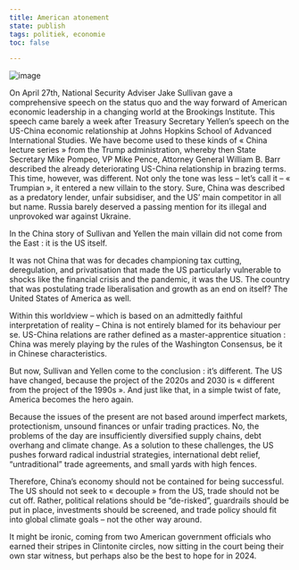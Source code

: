 ```yaml
---
title: American atonement
state: publish
tags: politiek, economie
toc: false

---
```

![image](https://user-images.githubusercontent.com/84398782/235358779-fe24f1a0-829e-44d6-a31f-9fc5639c7219.png)

 
On April 27th, National Security Adviser Jake Sullivan gave a comprehensive speech on the status quo and the way forward of American economic leadership in a changing world at the Brookings Institute. This speech came barely a week after Treasury Secretary Yellen’s speech on the US-China economic relationship at Johns Hopkins School of Advanced International Studies. We have become used to these kinds of « China lecture series » from the Trump administration, whereby then State Secretary Mike Pompeo, VP Mike Pence, Attorney General William B. Barr described the already deteriorating US-China relationship in brazing terms. This time, however, was different. Not only the tone was less – let’s call it – « Trumpian », it entered a new villain to the story. Sure, China was described as a predatory lender, unfair subsidiser, and the US’ main competitor in all but name. Russia barely deserved a passing mention for its illegal and unprovoked war against Ukraine.

In the China story of Sullivan and Yellen the main villain did not come from the East : it is the US itself. 

It was not China that was for decades championing tax cutting, deregulation, and privatisation that made the US particularly vulnerable to shocks like the financial crisis and the pandemic, it was the US. The country that was postulating trade liberalisation and growth as an end on itself? The United States of America as well.

Within this worldview – which is based on an admittedly faithful interpretation of reality – China is not entirely blamed for its behaviour per se. US-China relations are rather defined as a master-apprentice situation : China was merely playing by the rules of the Washington Consensus, be it in Chinese characteristics. 

But now, Sullivan and Yellen come to the conclusion : it’s different. The US have changed, because the project of the 2020s and 2030 is « different from the project of the 1990s ». And just like that, in a simple twist of fate, America becomes the hero again. 

Because the issues of the present are not based around imperfect markets, protectionism, unsound finances or unfair trading practices. No, the problems of the day are insufficiently diversified supply chains, debt overhang and climate change. As a solution to these challenges, the US pushes forward radical industrial strategies, international debt relief, “untraditional” trade agreements, and small yards with high fences. 

Therefore, China’s economy should not be contained for being successful. The US should not seek to « decouple » from the US, trade should not be cut off. Rather, political relations should be “de-risked”, guardrails should be put in place, investments should be screened, and trade policy should fit into global climate goals – not the other way around. 

It might be ironic, coming from two American government officials who earned their stripes in Clintonite circles, now sitting in the court being their own star witness, but perhaps also be the best to hope for in 2024.
